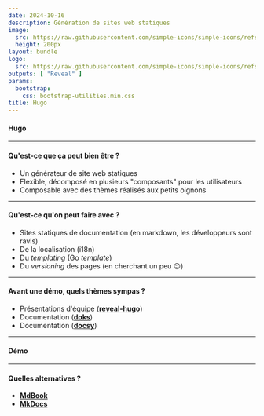 ```yaml
---
date: 2024-10-16
description: Génération de sites web statiques
image:
  src: https://raw.githubusercontent.com/simple-icons/simple-icons/refs/heads/develop/icons/hugo.svg
  height: 200px
layout: bundle
logo:
  src: https://raw.githubusercontent.com/simple-icons/simple-icons/refs/heads/develop/icons/hugo.svg
outputs: [ "Reveal" ]
params:
  bootstrap:
    css: bootstrap-utilities.min.css
title: Hugo
---
```


#### Hugo

---

#### Qu'est-ce que ça peut bien être ?

- Un générateur de site web statiques
- Flexible, décomposé en plusieurs "composants" pour les utilisateurs
- Composable avec des thèmes réalisés aux petits oignons

---

#### Qu'est-ce qu'on peut faire avec ?

- Sites statiques de documentation (en markdown, les développeurs sont ravis)
- De la localisation (i18n)
- Du *templating* (Go *template*)
- Du *versioning* des pages (en cherchant un peu 😉)

---

#### Avant une démo, quels thèmes sympas ?

- Présentations d'équipe ([**reveal-hugo**](https://themes.gohugo.io/themes/reveal-hugo/))
- Documentation ([**doks**](https://themes.gohugo.io/themes/doks/))
- Documentation ([**docsy**](https://themes.gohugo.io/themes/docsy/))

---

#### Démo

---

#### Quelles alternatives ?

- [**MdBook**](https://rust-lang.github.io/mdBook/)
- [**MkDocs**](https://www.mkdocs.org/)
